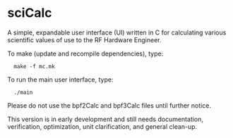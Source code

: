 # sciCalc
A simple, expandable user interface (UI) written in C for calculating various scientific values of use to the RF Hardware Engineer.

To make (update and recompile dependencies), type:

      make -f mc.mk

To run the main user interface, type:

      ./main
      
Please do not use the bpf2Calc and bpf3Calc files until further notice.

This version is in early development and still needs documentation, verification, optimization, unit clarification, and general clean-up. 
